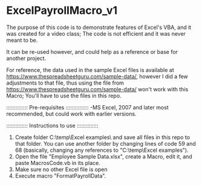 # ExcelPayrollMacro_v1

The purpose of this code is to demonstrate features of Excel's VBA, and it was created for a video class; The code is not efficient and it was never meant to be.

It can be re-used however, and could help as a reference or base for another project.

For reference, the data used in the sample Excel files is available at https://www.thespreadsheetguru.com/sample-data/, however I did a few adjustments to that file, thus using the file from https://www.thespreadsheetguru.com/sample-data/ won't work with this Macro; You'll have to use the files in this repo.

:::::::::::::: Pre-requisites :::::::::::::::
-MS Excel, 2007 and later most recommended, but could work with earlier versions.

:::::::::::::: Instructions to use ::::::::::::::
1. Create folder C:\temp\Excel examples\ and save all files in this repo to that folder.
You can use another folder by changing lines of code 59 and 68 (basically, changing any references to "C:\temp\Excel examples\").
2. Open the file "Employee Sample Data.xlsx", create a Macro, edit it, and paste MacrosCode.vb in its place.
3. Make sure no other Excel file is open
4. Execute macro "FormatPayrollData".
